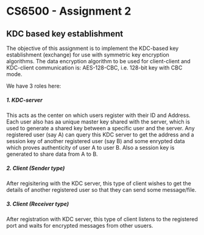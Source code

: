 # CS6500 - Assignment 2 
## KDC based key  establishment
The objective of this assignment is to implement the KDC-based key establishment (exchange) for use with symmetric key encryption algorithms. The data encryption algorithm to be used for client-client and KDC-client communication is: AES-128-CBC, i.e. 128-bit key with CBC mode.

We have 3 roles here:
##### 1. KDC-server
This acts as the center on which users register with their ID and Address. Each user also has aa unique master key shared with the server, which is used to generate a shared key between a specific user and the server. 
Any registered user (say A) can query this KDC server to get the address and a session key of another registered user (say B) and some enrypted data which proves authenticity of user A to user B. Also a session key is generated to share data from A to B.
##### 2. Client (Sender type)
After regisitering with the KDC server, this type of client wishes to get the details of another registered user so that they can send some message/file. 
##### 3. Client (Receiver type)
After registration with KDC server, this type of client listens to the registered port and waits for encrypted messages from other usuers.